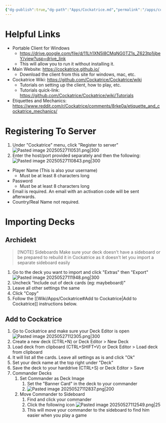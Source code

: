 ```yaml
---
{"dg-publish":true,"dg-path":"Apps/Cockatrice.md","permalink":"/apps/cockatrice/","updated":"2025-05-27T14:29:45.402-04:00"}
---
```


# Helpful Links
- Portable Client for Windows
	- https://drive.google.com/file/d/11Lh1XN5I8CMqNG0TZ1s_Z623tp1jjbeY/view?usp=drive_link
	- This will allow you to run it without installing it.
- Main Website: https://cockatrice.github.io/
	- Download the client from this site for windows, mac, etc.
- Cockatrice Wiki: https://github.com/Cockatrice/Cockatrice/wiki
	- Tutorials on setting up the client, how to play, etc.
	- Tutorials quick-link: https://github.com/Cockatrice/Cockatrice/wiki/Tutorials
- Etiquettes and Mechanics: https://www.reddit.com/r/Cockatrice/comments/8rke0a/etiquette_and_cockatrice_mechanics/
# Registering To Server

1. Under "Cockatrice" menu, click "Register to server"
![Pasted image 20250527110531.png|300](/img/user/Wiki/attachments/Pasted%20image%2020250527110531.png)
2. Enter the host/port provided separately and then the following:
 ![Pasted image 20250527110843.png|300](/img/user/Wiki/attachments/Pasted%20image%2020250527110843.png)
- Player Name (This is also your username)
	- Must be at least 8 characters long
- Password
	- Must be at least 8 characters long
- Email is required. An email with an activation code will be sent afterwards.
- Country/Real Name not required.

# Importing Decks

## Archidekt

> [!NOTE] Sideboards
> Make sure your deck doesn't have a sideboard or be prepared to rebuild it in Cockatrice as it doesn't let you import a separate sideboard easily

1. Go to the deck you want to import and click "Extras" then "Export"
![Pasted image 20250527111948.png|300](/img/user/Wiki/attachments/Pasted%20image%2020250527111948.png)
2. Uncheck "Include out of deck cards (eg: maybeboard)"
3. Leave all other settings the same
4. Click "Copy"
5. Follow the [[Wiki/Apps/Cockatrice#Add to Cockatrice\|Add to Cockatrice]] instructions below.

## Add to Cockatrice

1. Go to Cockatrice and make sure your Deck Editor is open
![Pasted image 20250527112305.png|300](/img/user/Wiki/attachments/Pasted%20image%2020250527112305.png)
2. Create a new deck (CTRL+N) or Deck Editor > New Deck
3. Load deck from clipboard (CTRL+SHIFT+V) or Deck Editor > Load deck from clipboard
4. It will list all the cards. Leave all settings as is and click "Ok"
5. Set your deck name at the top right under "Deck"
6. Save the deck to your harddrive (CTRL+S) or Deck Editor > Save
7. Commander Decks
	1. Set Commander as Deck Image
		1. Set the "Banner Card" in the deck to your commander
		2. ![Pasted image 20250527112837.png|200](/img/user/Wiki/attachments/Pasted%20image%2020250527112837.png)
	2. Move Commander to Sideboard
		1. Find and click your commander
		2. Click the following icon ![Pasted image 20250527112549.png|25](/img/user/Wiki/attachments/Pasted%20image%2020250527112549.png)
		3. This will move your commander to the sideboard to find him easier when you play a game